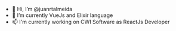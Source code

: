 - 👋 Hi, I’m @juanrtalmeida
- 🌱 I’m currently VueJs and Elixir language
- 📫 I'm currently working on CWI Software as ReactJs Developer

<!---
juanrtalmeida/juanrtalmeida is a ✨ special ✨ repository because its `README.md` (this file) appears on your GitHub profile.
You can click the Preview link to take a look at your changes.
--->
